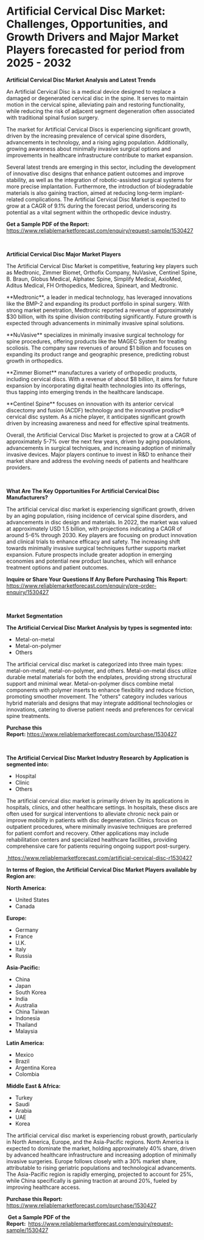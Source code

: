 <p><h1>Artificial Cervical Disc Market: Challenges, Opportunities, and Growth Drivers and Major Market Players forecasted for period from 2025 - 2032</h1></p><p><strong>Artificial Cervical Disc Market Analysis and Latest Trends</strong></p>
<p><p>An Artificial Cervical Disc is a medical device designed to replace a damaged or degenerated cervical disc in the spine. It serves to maintain motion in the cervical spine, alleviating pain and restoring functionality, while reducing the risk of adjacent segment degeneration often associated with traditional spinal fusion surgery. </p><p>The market for Artificial Cervical Discs is experiencing significant growth, driven by the increasing prevalence of cervical spine disorders, advancements in technology, and a rising aging population. Additionally, growing awareness about minimally invasive surgical options and improvements in healthcare infrastructure contribute to market expansion. </p><p>Several latest trends are emerging in this sector, including the development of innovative disc designs that enhance patient outcomes and improve stability, as well as the integration of robotic-assisted surgical systems for more precise implantation. Furthermore, the introduction of biodegradable materials is also gaining traction, aimed at reducing long-term implant-related complications. The Artificial Cervical Disc Market is expected to grow at a CAGR of 9.1% during the forecast period, underscoring its potential as a vital segment within the orthopedic device industry.</p></p>
<p><strong>Get a Sample PDF of the Report:&nbsp;</strong> <a href="https://www.reliablemarketforecast.com/enquiry/request-sample/1530427?utm_campaign=3208&utm_medium=2&utm_source=Github&utm_content=ia&utm_term=13042025&utm_id=artificial-cervical-disc">https://www.reliablemarketforecast.com/enquiry/request-sample/1530427</a></p>
<p>&nbsp;</p>
<p><strong>Artificial Cervical Disc Major Market Players</strong></p>
<p><p>The Artificial Cervical Disc Market is competitive, featuring key players such as Medtronic, Zimmer Biomet, Orthofix Company, NuVasive, Centinel Spine, B. Braun, Globus Medical, Alphatec Spine, Simplify Medical, AxioMed, Aditus Medical, FH Orthopedics, Medicrea, Spineart, and Medtronic.</p><p>**Medtronic**, a leader in medical technology, has leveraged innovations like the BMP-2 and expanding its product portfolio in spinal surgery. With strong market penetration, Medtronic reported a revenue of approximately $30 billion, with its spine division contributing significantly. Future growth is expected through advancements in minimally invasive spinal solutions.</p><p>**NuVasive** specializes in minimally invasive surgical technology for spine procedures, offering products like the MAGEC System for treating scoliosis. The company saw revenues of around $1 billion and focuses on expanding its product range and geographic presence, predicting robust growth in orthopedics.</p><p>**Zimmer Biomet** manufactures a variety of orthopedic products, including cervical discs. With a revenue of about $8 billion, it aims for future expansion by incorporating digital health technologies into its offerings, thus tapping into emerging trends in the healthcare landscape.</p><p>**Centinel Spine** focuses on innovation with its anterior cervical discectomy and fusion (ACDF) technology and the innovative prodisc® cervical disc system. As a niche player, it anticipates significant growth driven by increasing awareness and need for effective spinal treatments.</p><p>Overall, the Artificial Cervical Disc Market is projected to grow at a CAGR of approximately 5-7% over the next few years, driven by aging populations, advancements in surgical techniques, and increasing adoption of minimally invasive devices. Major players continue to invest in R&D to enhance their market share and address the evolving needs of patients and healthcare providers.</p></p>
<p>&nbsp;</p>
<p><strong>What Are The Key Opportunities For Artificial Cervical Disc Manufacturers?</strong></p>
<p><p>The artificial cervical disc market is experiencing significant growth, driven by an aging population, rising incidence of cervical spine disorders, and advancements in disc design and materials. In 2022, the market was valued at approximately USD 1.5 billion, with projections indicating a CAGR of around 5-6% through 2030. Key players are focusing on product innovation and clinical trials to enhance efficacy and safety. The increasing shift towards minimally invasive surgical techniques further supports market expansion. Future prospects include greater adoption in emerging economies and potential new product launches, which will enhance treatment options and patient outcomes.</p></p>
<p><strong>Inquire or Share Your Questions If Any Before Purchasing This Report:</strong> <a href="https://www.reliablemarketforecast.com/enquiry/pre-order-enquiry/1530427?utm_campaign=3208&utm_medium=2&utm_source=Github&utm_content=ia&utm_term=13042025&utm_id=artificial-cervical-disc">https://www.reliablemarketforecast.com/enquiry/pre-order-enquiry/1530427</a></p>
<p>&nbsp;</p>
<p><strong>Market Segmentation</strong></p>
<p><strong>The Artificial Cervical Disc Market Analysis by types is segmented into:</strong></p>
<p><ul><li>Metal-on-metal</li><li>Metal-on-polymer</li><li>Others</li></ul></p>
<p><p>The artificial cervical disc market is categorized into three main types: metal-on-metal, metal-on-polymer, and others. Metal-on-metal discs utilize durable metal materials for both the endplates, providing strong structural support and minimal wear. Metal-on-polymer discs combine metal components with polymer inserts to enhance flexibility and reduce friction, promoting smoother movement. The "others" category includes various hybrid materials and designs that may integrate additional technologies or innovations, catering to diverse patient needs and preferences for cervical spine treatments.</p></p>
<p><strong>Purchase this Report:&nbsp;</strong><a href="https://www.reliablemarketforecast.com/purchase/1530427?utm_campaign=3208&utm_medium=2&utm_source=Github&utm_content=ia&utm_term=13042025&utm_id=artificial-cervical-disc">https://www.reliablemarketforecast.com/purchase/1530427</a></p>
<p>&nbsp;</p>
<p><strong>The Artificial Cervical Disc Market Industry Research by Application is segmented into:</strong></p>
<p><ul><li>Hospital</li><li>Clinic</li><li>Others</li></ul></p>
<p><p>The artificial cervical disc market is primarily driven by its applications in hospitals, clinics, and other healthcare settings. In hospitals, these discs are often used for surgical interventions to alleviate chronic neck pain or improve mobility in patients with disc degeneration. Clinics focus on outpatient procedures, where minimally invasive techniques are preferred for patient comfort and recovery. Other applications may include rehabilitation centers and specialized healthcare facilities, providing comprehensive care for patients requiring ongoing support post-surgery.</p></p>
<p><a href="https://www.reliablemarketforecast.com/artificial-cervical-disc-r1530427?utm_campaign=3208&utm_medium=2&utm_source=Github&utm_content=ia&utm_term=13042025&utm_id=artificial-cervical-disc">&nbsp;https://www.reliablemarketforecast.com/artificial-cervical-disc-r1530427</a></p>
<p><strong>In terms of Region, the Artificial Cervical Disc Market Players available by Region are:</strong></p>
<p>
    <p> <strong> North America: </strong>
        <ul>
            <li>United States</li>
            <li>Canada</li>
        </ul>
        </p> 
    <p> <strong> Europe: </strong>
        <ul>
            <li>Germany</li>
            <li>France</li>
            <li>U.K.</li>
            <li>Italy</li>
            <li>Russia</li>
        </ul>
        </p> 
    <p> <strong> Asia-Pacific: </strong>
        <ul>
            <li>China</li>
            <li>Japan</li>
            <li>South Korea</li>
            <li>India</li>
            <li>Australia</li>
            <li>China Taiwan</li>
            <li>Indonesia</li>
            <li>Thailand</li>
            <li>Malaysia</li>
        </ul>
        </p> 
    <p> <strong> Latin America: </strong>
        <ul>
            <li>Mexico</li>
            <li>Brazil</li>
            <li>Argentina Korea</li>
            <li>Colombia</li>
        </ul>
        </p> 
    <p> <strong> Middle East & Africa: </strong>
        <ul>
            <li>Turkey</li>
            <li>Saudi</li>
            <li>Arabia</li>
            <li>UAE</li>
            <li>Korea</li>
        </ul>
    </p>
    </p>
<p><p>The artificial cervical disc market is experiencing robust growth, particularly in North America, Europe, and the Asia-Pacific regions. North America is expected to dominate the market, holding approximately 40% share, driven by advanced healthcare infrastructure and increasing adoption of minimally invasive surgeries. Europe follows closely with a 30% market share, attributable to rising geriatric populations and technological advancements. The Asia-Pacific region is rapidly emerging, projected to account for 25%, while China specifically is gaining traction at around 20%, fueled by improving healthcare access.</p></p>
<p><strong>Purchase this Report: </strong><a href="https://www.reliablemarketforecast.com/purchase/1530427?utm_campaign=3208&utm_medium=2&utm_source=Github&utm_content=ia&utm_term=13042025&utm_id=artificial-cervical-disc">https://www.reliablemarketforecast.com/purchase/1530427</a></p>
<p>&nbsp;<strong>Get a Sample PDF of the Report:&nbsp;&nbsp;</strong><a href="https://www.reliablemarketforecast.com/enquiry/request-sample/1530427?utm_campaign=3208&utm_medium=2&utm_source=Github&utm_content=ia&utm_term=13042025&utm_id=artificial-cervical-disc">https://www.reliablemarketforecast.com/enquiry/request-sample/1530427</a></p>
<p><strong></strong></p>
<p><p></p><p></p><p></p></p>